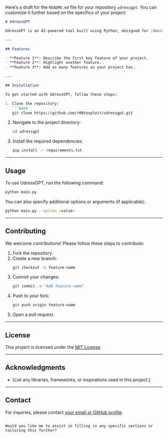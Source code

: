 Here’s a draft for the `README.md` file for your repository `udressgpt`. You can customize it further based on the specifics of your project:

```markdown
# UdressGPT

UdressGPT is an AI-powered tool built using Python, designed for [describe the purpose of your project briefly]. This project leverages cutting-edge technologies to [highlight key features or functionality].

---

## Features

- **Feature 1**: Describe the first key feature of your project.
- **Feature 2**: Highlight another feature.
- **Feature 3**: Add as many features as your project has.

---

## Installation

To get started with UdressGPT, follow these steps:

1. Clone the repository:
   ```bash
   git clone https://github.com/r00texploit/udressgpt.git
   ```
2. Navigate to the project directory:
   ```bash
   cd udressgpt
   ```
3. Install the required dependencies:
   ```bash
   pip install -r requirements.txt
   ```

---

## Usage

To use UdressGPT, run the following command:
```bash
python main.py
```

You can also specify additional options or arguments (if applicable):
```bash
python main.py --option <value>
```

---

## Contributing

We welcome contributions! Please follow these steps to contribute:

1. Fork the repository.
2. Create a new branch:
   ```bash
   git checkout -b feature-name
   ```
3. Commit your changes:
   ```bash
   git commit -m "Add feature-name"
   ```
4. Push to your fork:
   ```bash
   git push origin feature-name
   ```
5. Open a pull request.

---

## License

This project is licensed under the [MIT License](LICENSE).

---

## Acknowledgments

- [List any libraries, frameworks, or inspirations used in this project.]

---

## Contact

For inquiries, please contact [your email or GitHub profile](https://github.com/r00texploit).
```

Would you like me to assist in filling in any specific sections or tailoring this further?
